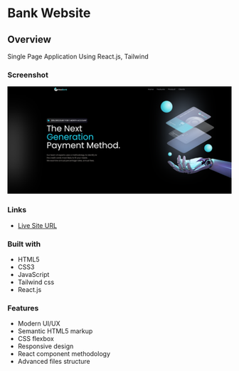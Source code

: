 # Bank Website

## Overview

Single Page Application Using React.js, Tailwind

### Screenshot

![](./src/assets/screenshot.png)

### Links

- [Live Site URL](https://yousef-hoobank.netlify.app/)

### Built with

- HTML5
- CSS3
- JavaScript
- Tailwind css
- React.js

### Features

- Modern UI/UX
- Semantic HTML5 markup
- CSS flexbox
- Responsive design
- React component methodology
- Advanced files structure
